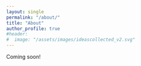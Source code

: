 ```yaml
---
layout: single
permalink: "/about/"
title: "About"
author_profile: true
#header:
#  image: "/assets/images/ideascollected_v2.svg"
---
```


Coming soon!
